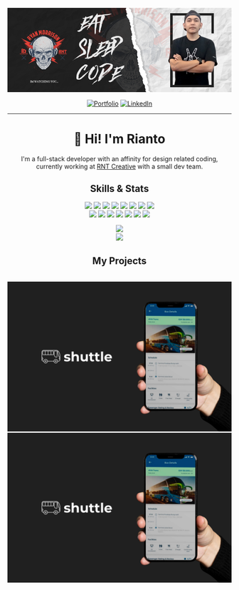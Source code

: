 [![](https://github.com/Rianto-RNT/Rianto-RNT/blob/main/assets/rnt-banner.png)](https://rianto-rnt.github.io/rianto-cv/)

<div align='center'>
  
[![Portfolio](https://img.shields.io/badge/PORTFOLIO-000000?style=for-the-badge&logoColor=white)](https://rianto-rnt.github.io/rianto-cv/)
[![LinkedIn](https://img.shields.io/badge/linkedin-000000?style=for-the-badge&logo=linkedin&logoColor=white)](https://www.linkedin.com/in/rianto-rnt/)
  
</div>

---

<h1 align='center'>👋 Hi! I'm Rianto</h1>
<p align='center'>I'm a full-stack developer with an affinity for design related coding, currently working at <a href='https://rntcreative.io'> RNT Creative</a> with a small dev team.</p>

<h2 align='center'>Skills & Stats</h2>
<div align='center'>
  
![](https://img.shields.io/badge/HTML5-informational?style=flat&logo=HTML5&logoColor=white&color=bdbdbd)
![](https://img.shields.io/badge/CSS3-informational?style=flat&logo=CSS3&logoColor=white&color=bdbdbd)
![](https://img.shields.io/badge/JavaScript-informational?style=flat&logo=JavaScript&logoColor=white&color=bdbdbd)
![](https://img.shields.io/badge/TypeScript-informational?style=flat&logo=TypeScript&logoColor=white&color=bdbdbd)
![](https://img.shields.io/badge/PHP-informational?style=flat&logo=PHP&logoColor=white&color=bdbdbd)
![](https://img.shields.io/badge/Wordpress-informational?style=flat&logo=Wordpress&logoColor=white&color=bdbdbd)
![](https://img.shields.io/badge/React-informational?style=flat&logo=React&logoColor=white&color=bdbdbd)
![](https://img.shields.io/badge/Redux-informational?style=flat&logo=Redux&logoColor=white&color=bdbdbd)
<br/>
![](https://img.shields.io/badge/Express-informational?style=flat&logo=Express&logoColor=white&color=bdbdbd)
![](https://img.shields.io/badge/Node-informational?style=flat&logo=Node.js&logoColor=white&color=bdbdbd)
![](https://img.shields.io/badge/MongoDB-informational?style=flat&logo=MongoDB&logoColor=white&color=bdbdbd)
![](https://img.shields.io/badge/MySQL-informational?style=flat&logo=MySQL&logoColor=white&color=bdbdbd)
![](https://img.shields.io/badge/GitHub-informational?style=flat&logo=GitHub&logoColor=white&color=bdbdbd)
![](https://img.shields.io/badge/VS_Code-informational?style=flat&logo=Visual-Studio-Code&logoColor=white&color=bdbdbd)
![](https://img.shields.io/badge/Jira-informational?style=flat&logo=Jira&logoColor=white&color=bdbdbd)
</div>

<p align='center'>
  <img src="https://github-readme-stats.vercel.app/api?username=rianto-rnt&title_color=636363&icon_color=bdbdbd&bg_color=292b57&text_color=ffffff&show_icons=true&count_private=true&include_all_commits=true&hide_border=true&custom_title=My GitHub Stats" />
  <br/>
  <img src="https://github-readme-stats.vercel.app/api/top-langs/?username=rianto-rnt&title_color=636363&icon_color=bdbdbd&bg_color=292b57&text_color=ffffff&hide_border=true&layout=compact&custom_title=My Languages" />
</p>

<h2 align='center'>My Projects</h2>
<p align='center'>
  <br />
  <a href="https://shuttle-9l44ld2nl-shuttle-ina.vercel.app/">
  <img width="765" src="https://github.com/Rianto-RNT/Rianto-RNT/blob/main/assets/2_thumb.jpg" />
  </a>
  <br />
  <a href="https://github.com/Rianto-RNT/Shuttle">
  <img width="765" src="https://github.com/Rianto-RNT/Rianto-RNT/blob/main/assets/2_thumb.jpg" />
  </a>
</p>

